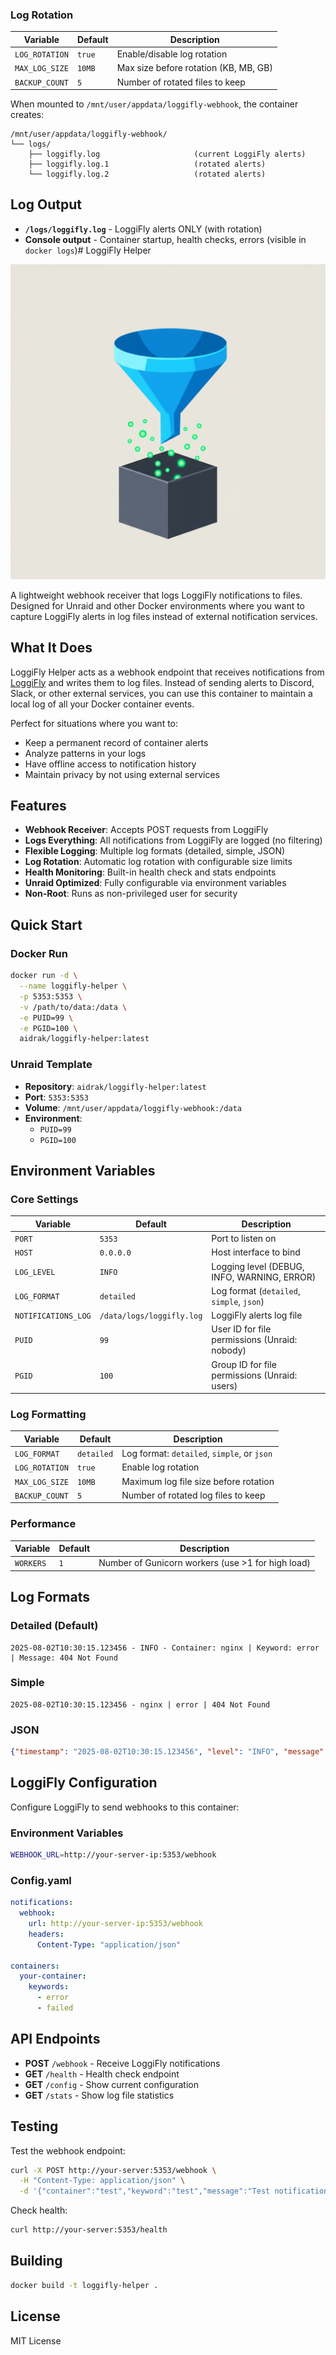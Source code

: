 ### Log Rotation
| Variable | Default | Description |
|----------|---------|-------------|
| `LOG_ROTATION` | `true` | Enable/disable log rotation |
| `MAX_LOG_SIZE` | `10MB` | Max size before rotation (KB, MB, GB) |
| `BACKUP_COUNT` | `5` | Number of rotated files to keep |## File Structure

When mounted to `/mnt/user/appdata/loggifly-webhook`, the container creates:
```
/mnt/user/appdata/loggifly-webhook/
└── logs/
    ├── loggifly.log                     (current LoggiFly alerts)
    ├── loggifly.log.1                   (rotated alerts)
    └── loggifly.log.2                   (rotated alerts)
```

## Log Output

- **`/logs/loggifly.log`** - LoggiFly alerts ONLY (with rotation)
- **Console output** - Container startup, health checks, errors (visible in `docker logs`)# LoggiFly Helper

![LoggiFly Helper](icon.png)

A lightweight webhook receiver that logs LoggiFly notifications to files. Designed for Unraid and other Docker environments where you want to capture LoggiFly alerts in log files instead of external notification services.

## What It Does

LoggiFly Helper acts as a webhook endpoint that receives notifications from [LoggiFly](https://github.com/clemcer/loggifly) and writes them to log files. Instead of sending alerts to Discord, Slack, or other external services, you can use this container to maintain a local log of all your Docker container events.

Perfect for situations where you want to:
- Keep a permanent record of container alerts
- Analyze patterns in your logs
- Have offline access to notification history
- Maintain privacy by not using external services

## Features

- **Webhook Receiver**: Accepts POST requests from LoggiFly
- **Logs Everything**: All notifications from LoggiFly are logged (no filtering)
- **Flexible Logging**: Multiple log formats (detailed, simple, JSON)
- **Log Rotation**: Automatic log rotation with configurable size limits
- **Health Monitoring**: Built-in health check and stats endpoints
- **Unraid Optimized**: Fully configurable via environment variables
- **Non-Root**: Runs as non-privileged user for security

## Quick Start

### Docker Run
```bash
docker run -d \
  --name loggifly-helper \
  -p 5353:5353 \
  -v /path/to/data:/data \
  -e PUID=99 \
  -e PGID=100 \
  aidrak/loggifly-helper:latest
```

### Unraid Template
- **Repository**: `aidrak/loggifly-helper:latest`
- **Port**: `5353:5353`
- **Volume**: `/mnt/user/appdata/loggifly-webhook:/data`
- **Environment**: 
  - `PUID=99`
  - `PGID=100`

## Environment Variables

### Core Settings
| Variable | Default | Description |
|----------|---------|-------------|
| `PORT` | `5353` | Port to listen on |
| `HOST` | `0.0.0.0` | Host interface to bind |
| `LOG_LEVEL` | `INFO` | Logging level (DEBUG, INFO, WARNING, ERROR) |
| `LOG_FORMAT` | `detailed` | Log format (`detailed`, `simple`, `json`) |
| `NOTIFICATIONS_LOG` | `/data/logs/loggifly.log` | LoggiFly alerts log file |
| `PUID` | `99` | User ID for file permissions (Unraid: nobody) |
| `PGID` | `100` | Group ID for file permissions (Unraid: users) |

### Log Formatting
| Variable | Default | Description |
|----------|---------|-------------|
| `LOG_FORMAT` | `detailed` | Log format: `detailed`, `simple`, or `json` |
| `LOG_ROTATION` | `true` | Enable log rotation |
| `MAX_LOG_SIZE` | `10MB` | Maximum log file size before rotation |
| `BACKUP_COUNT` | `5` | Number of rotated log files to keep |

### Performance
| Variable | Default | Description |
|----------|---------|-------------|
| `WORKERS` | `1` | Number of Gunicorn workers (use >1 for high load) |

## Log Formats

### Detailed (Default)
```
2025-08-02T10:30:15.123456 - INFO - Container: nginx | Keyword: error | Message: 404 Not Found
```

### Simple
```
2025-08-02T10:30:15.123456 - nginx | error | 404 Not Found
```

### JSON
```json
{"timestamp": "2025-08-02T10:30:15.123456", "level": "INFO", "message": {"timestamp": "2025-08-02T10:30:15.123456", "container": "nginx", "keyword": "error", "message": "404 Not Found", "raw_data": {...}}}
```

## LoggiFly Configuration

Configure LoggiFly to send webhooks to this container:

### Environment Variables
```bash
WEBHOOK_URL=http://your-server-ip:5353/webhook
```

### Config.yaml
```yaml
notifications:
  webhook:
    url: http://your-server-ip:5353/webhook
    headers:
      Content-Type: "application/json"

containers:
  your-container:
    keywords:
      - error
      - failed
```

## API Endpoints

- **POST** `/webhook` - Receive LoggiFly notifications
- **GET** `/health` - Health check endpoint
- **GET** `/config` - Show current configuration
- **GET** `/stats` - Show log file statistics

## Testing

Test the webhook endpoint:
```bash
curl -X POST http://your-server:5353/webhook \
  -H "Content-Type: application/json" \
  -d '{"container":"test","keyword":"test","message":"Test notification"}'
```

Check health:
```bash
curl http://your-server:5353/health
```

## Building

```bash
docker build -t loggifly-helper .
```

## License

MIT License